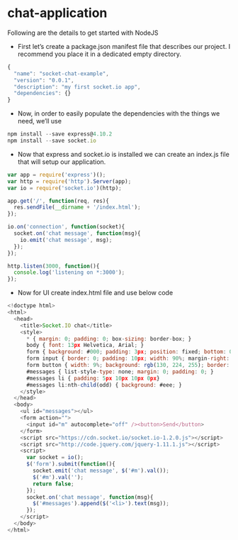 # chat-application
Following are the details to get started with NodeJS

* First let’s create a package.json manifest file that describes our project. I recommend you place it in a dedicated empty directory.
```javascript
{
  "name": "socket-chat-example",
  "version": "0.0.1",
  "description": "my first socket.io app",
  "dependencies": {}
}
```
* Now, in order to easily populate the dependencies with the things we need, we’ll use
```javascript
npm install --save express@4.10.2
npm install --save socket.io
```
* Now that express and socket.io is installed we can create an index.js file that will setup our application.
```javascript
var app = require('express')();
var http = require('http').Server(app);
var io = require('socket.io')(http);

app.get('/', function(req, res){
  res.sendFile(__dirname + '/index.html');
});

io.on('connection', function(socket){
  socket.on('chat message', function(msg){
    io.emit('chat message', msg);
  });
});

http.listen(3000, function(){
  console.log('listening on *:3000');
});
```

* Now for UI create index.html file and use below code
```javascript
<!doctype html>
<html>
  <head>
    <title>Socket.IO chat</title>
    <style>
      * { margin: 0; padding: 0; box-sizing: border-box; }
      body { font: 13px Helvetica, Arial; }
      form { background: #000; padding: 3px; position: fixed; bottom: 0; width: 100%; }
      form input { border: 0; padding: 10px; width: 90%; margin-right: .5%; }
      form button { width: 9%; background: rgb(130, 224, 255); border: none; padding: 10px; }
      #messages { list-style-type: none; margin: 0; padding: 0; }
      #messages li { padding: 5px 10px 10px 0px}
      #messages li:nth-child(odd) { background: #eee; }
    </style>
  </head>
  <body>
    <ul id="messages"></ul>
    <form action="">
      <input id="m" autocomplete="off" /><button>Send</button>
    </form>
    <script src="https://cdn.socket.io/socket.io-1.2.0.js"></script>
    <script src="http://code.jquery.com/jquery-1.11.1.js"></script>
    <script>
      var socket = io();
      $('form').submit(function(){
        socket.emit('chat message', $('#m').val());
        $('#m').val('');
        return false;
      });
      socket.on('chat message', function(msg){
        $('#messages').append($('<li>').text(msg));
      });
    </script>
  </body>
</html>
```
